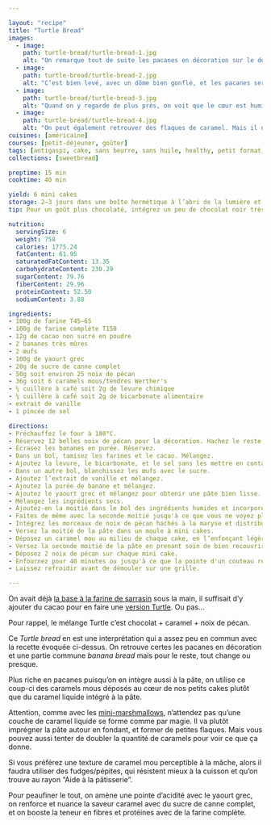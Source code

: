 ```yaml
---

layout: "recipe"
title: "Turtle Bread"
images:
  - image:
    path: turtle-bread/turtle-bread-1.jpg
    alt: "On remarque tout de suite les pacanes en décoration sur le dessus, qui rappellent la carapace des tortues ninja, on les perçoit en morceaux dans la pâte. Quant au caramel il se devine à peine."
  - image:
    path: turtle-bread/turtle-bread-2.jpg
    alt: "C’est bien levé, avec un dôme bien gonflé, et les pacanes serties dedans. On peut également remarquer la son de blé de la farine complète."
  - image:
    path: turtle-bread/turtle-bread-3.jpg
    alt: "Quand on y regarde de plus près, on voit que le cœur est humide, caramélisé. Il a bien imprégné la pâte autour."
  - image:
    path: turtle-bread/turtle-bread-4.jpg
    alt: "On peut également retrouver des flaques de caramel. Mais il ne faut pas s’attendre à y trouver une couche de caramel liquide."
cuisines: [américaine]
courses: [petit-déjeuner, goûter]
tags: [antigaspi, cake, sans beurre, sans huile, healthy, petit format, Turtle]
collections: [sweetbread]

preptime: 15 min
cooktime: 40 min

yield: 6 mini cakes
storage: 2–3 jours dans une boîte hermétique à l’abri de la lumière et de la chaleur. 5 jours au frigo. 2 mois au congélateur.
tip: Pour un goût plus chocolaté, intégrez un peu de chocolat noir très finament haché à la pâte, comme vous le feriez avec les brownies pour en relever l’intensité et amener une texture en plus à la mâche.

nutrition:
  servingSize: 6
  weight: 758
  calories: 1775.24
  fatContent: 61.95
  saturatedFatContent: 13.35
  carbohydrateContent: 230.29
  sugarContent: 79.76
  fiberContent: 29.96
  proteinContent: 52.50
  sodiumContent: 3.88

ingredients:
- 100g de farine T45–65
- 100g de farine complète T150
- 12g de cacao non sucré en poudre
- 2 bananes très mûres
- 2 œufs
- 100g de yaourt grec
- 20g de sucre de canne complet
- 50g soit environ 25 noix de pécan
- 36g soit 6 caramels mous/tendres Werther's
- ¼ cuillère à café soit 2g de levure chimique
- ¼ cuillère à café soit 2g de bicarbonate alimentaire
- extrait de vanille
- 1 pincée de sel

directions:
- Préchauffez le four à 180°C.
- Réservez 12 belles noix de pécan pour la décoration. Hachez le reste. 
- Écrasez les bananes en purée. Réservez.
- Dans un bol, tamisez les farines et le cacao. Mélangez. 
- Ajoutez la levure, le bicarbonate, et le sel sans les mettre en contact.
- Dans un autre bol, blanchissez les œufs avec le sucre. 
- Ajoutez l’extrait de vanille et mélangez. 
- Ajoutez la purée de banane et mélangez. 
- Ajoutez le yaourt grec et mélangez pour obtenir une pâte bien lisse. 
- Mélangez les ingrédients secs. 
- Ajoutez-en la moitié dans le bol des ingrédients humides et incorporez délicatement à la maryse. 
- Faites de même avec la seconde moitié jusqu'à ce que vous ne voyez plus de grumeaux.
- Intégrez les morceaux de noix de pécan hachés à la maryse et distribuez-les de façon homogène.
- Versez la moitié de la pâte dans un moule à mini cakes.
- Déposez un caramel mou au milieu de chaque cake, en l’enfonçant légèrement.
- Versez la seconde moitié de la pâte en prenant soin de bien recouvrir le caramel, et tassez bien.
- Déposez 2 noix de pécan sur chaque mini cake.
- Enfournez pour 40 minutes ou jusqu'à ce que la pointe d'un couteau ressorte sèche. 
- Laissez refroidir avant de démouler sur une grille. 

---
```


On avait déjà [la base à la farine de sarrasin](bucks-caramel-pecan.html) sous la main, il suffisait d’y ajouter du cacao pour en faire une [version Turtle](../tags.html#Turtle). Ou pas…

Pour rappel, le mélange Turtle c’est chocolat + caramel + noix de pécan.

Ce <i lang="en">Turtle bread</i> en est une interprétation qui a assez peu en commun avec la recette évoquée ci-dessus. On retrouve certes les pacanes en décoration et une partie commune <i lang="en">banana bread</i> mais pour le reste, tout change ou presque.

Plus riche en pacanes puisqu’on en intègre aussi à la pâte, on utilise ce coup-ci des caramels mous déposés au cœur de nos petits cakes plutôt que du caramel liquide intégré à la pâte. 

Attention, comme avec les [mini-marshmallows](banana-marshmallow-bread.html), n’attendez pas qu’une couche de caramel liquide se forme comme par magie. Il va plutôt imprégner la pâte autour en fondant, et former de petites flaques. Mais vous pouvez aussi tenter de doubler la quantité de caramels pour voir ce que ça donne.

Si vous préférez une texture de caramel mou perceptible à la mâche, alors il faudra utiliser des fudges/pépites, qui résistent mieux à la cuisson et qu’on trouve au rayon “Aide à la pâtisserie”.

Pour peaufiner le tout, on amène une pointe d’acidité avec le yaourt grec, on renforce et nuance la saveur caramel avec du sucre de canne complet, et on booste la teneur en fibres et protéines avec de la farine complète.